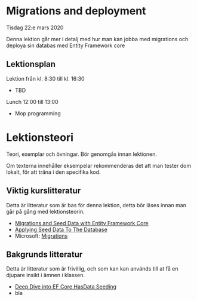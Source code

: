 # Migrations and deployment

Tisdag 22:e mars 2020

Denna lektion går mer i detalj med hur man kan jobba med migrations och deploya sin databas med Entity Framework core

## Lektionsplan
Lektion från kl. 8:30 till kl. 16:30

* TBD

Lunch 12:00 till 13:00

* Mop programming

# Lektionsteori

Teori, exemplar och övningar. Bör genomgås innan lektionen.

Om texterna innehåller eksempelar rekommenderas det att man tester dom lokalt, för att träna i den specifika kod.

## Viktig kurslitteratur
Detta är litteratur som är bas för denna lektion, detta bör läses innan man går på gång med lektionsteorin.

* [Migrations and Seed Data with Entity Framework Core](https://code-maze.com/migrations-and-seed-data-efcore/)
* [Applying Seed Data To The Database](https://www.learnentityframeworkcore.com/migrations/seeding)
* Microsoft: [Migrations](https://docs.microsoft.com/en-us/ef/core/managing-schemas/migrations/?tabs=dotnet-core-cli)

## Bakgrunds litteratur
Detta är litteratur som är frivillig, och som kan kan används till at få en djupare insikt i ämnen i klassen.

* [Deep Dive into EF Core HasData Seeding](https://docs.microsoft.com/en-us/archive/msdn-magazine/2018/august/data-points-deep-dive-into-ef-core-hasdata-seeding)
* bla
